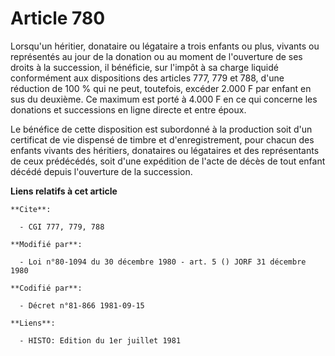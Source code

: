 # Article 780

Lorsqu'un héritier, donataire ou légataire a trois enfants ou plus, vivants ou représentés au jour de la donation ou au
moment de l'ouverture de ses droits à la succession, il bénéficie, sur l'impôt à sa charge liquidé conformément aux
dispositions des articles 777, 779 et 788, d'une réduction de 100 % qui ne peut, toutefois, excéder 2.000 F par enfant en sus
du deuxième. Ce maximum est porté à 4.000 F en ce qui concerne les donations et successions en ligne directe et entre époux.

Le bénéfice de cette disposition est subordonné à la production soit d'un certificat de vie dispensé de timbre et
d'enregistrement, pour chacun des enfants vivants des héritiers, donataires ou légataires et des représentants de ceux
prédécédés, soit d'une expédition de l'acte de décès de tout enfant décédé depuis l'ouverture de la succession.

**Liens relatifs à cet article**

	**Cite**:

	  - CGI 777, 779, 788

	**Modifié par**:

	  - Loi n°80-1094 du 30 décembre 1980 - art. 5 () JORF 31 décembre 1980

	**Codifié par**:

	  - Décret n°81-866 1981-09-15

	**Liens**:

	  - HISTO: Edition du 1er juillet 1981

